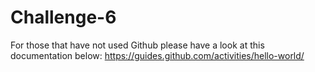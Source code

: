 # Challenge-6

For those that have not used Github please have a look at this documentation below:
https://guides.github.com/activities/hello-world/
